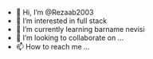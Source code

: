 - 👋 Hi, I’m @Rezaab2003
- 👀 I’m interested in full stack
- 🌱 I’m currently learning barname nevisi
- 💞️ I’m looking to collaborate on ...
- 📫 How to reach me ...

<!---
Rezaab2003/Rezaab2003 is a ✨ special ✨ repository because its `README.md` (this file) appears on your GitHub profile.
You can click the Preview link to take a look at your changes.
--->
